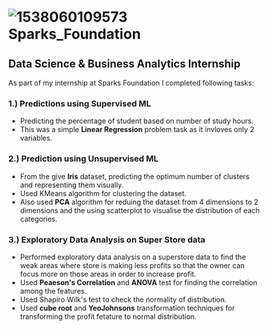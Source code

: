 # ![1538060109573](https://user-images.githubusercontent.com/81012989/159172938-4187bcc5-2e66-4ffa-9a79-964b1f57d290.jpg) Sparks_Foundation 
## Data Science & Business Analytics Internship
As part of my internship at Sparks Foundation I completed following tasks:

### 1.) Predictions using Supervised ML
* Predicting the percentage of student based on number of study hours.
* This was a simple **Linear Regression** problem task as it invloves only 2 variables.

### 2.) Prediction using Unsupervised ML
* From the give **Iris** dataset, predicting the optimum number of clusters and representing them visually.
* Used KMeans algorithm for clustering the dataset.
* Also used **PCA** algorithm for reduing the dataset from 4 dimensions to 2 dimensions and the using scatterplot to visualise the distribution of each categories.

### 3.) Exploratory Data Analysis on Super Store data
* Performed exploratory data analysis on a superstore data to find the weak areas where store is making less profits so that the owner can focus more on those areas in order to increase profit.
* Used **Peaeson's Correlation** and **ANOVA** test for finding the correlation among the features.
* Used Shapiro Wilk's test to check the normality of distribution.
* Used **cube root** and **YeoJohnsons** transformation techniques for transforming the profit fetature to normal distribution.
